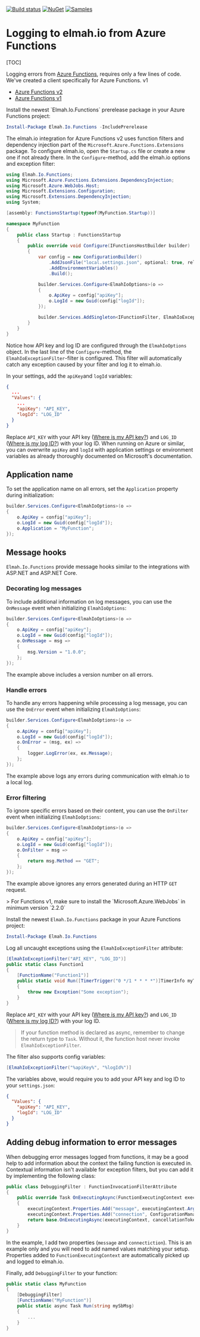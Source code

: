 [![Build status](https://ci.appveyor.com/api/projects/status/wijhscta71muvd5b?svg=true)](https://ci.appveyor.com/project/ThomasArdal/elmah-io-functions)
[![NuGet](https://img.shields.io/nuget/v/Elmah.Io.Functions.svg)](https://www.nuget.org/packages/Elmah.Io.Functions)
[![Samples](https://img.shields.io/badge/samples-5-brightgreen.svg)](https://github.com/elmahio/Elmah.Io.Functions/tree/master/samples)

# Logging to elmah.io from Azure Functions

[TOC]

Logging errors from [Azure Functions](https://elmah.io/features/azure-functions/), requires only a few lines of code. We've created a client specifically for Azure Functions.
v1
<ul class="nav nav-tabs" role="tablist">
    <li role="presentation" class="nav-item"><a class="nav-link active" href="#v2" aria-controls="home" role="tab" data-toggle="tab">Azure Functions v2</a></li>
    <li role="presentation" class="nav-item"><a class="nav-link" href="#v1" aria-controls="home" role="tab" data-toggle="tab">Azure Functions v1</a></li>
</ul>

  <div class="tab-content">
<div role="tabpanel" class="tab-pane active" id="v2">
Install the newest `Elmah.Io.Functions` prerelease package in your Azure Functions project:

```powershell
Install-Package Elmah.Io.Functions -IncludePrerelease
```

The elmah.io integration for Azure Functions v2 uses function filters and dependency injection part of the `Microsoft.Azure.Functions.Extensions` package. To configure elmah.io, open the `Startup.cs` file or create a new one if not already there. In the `Configure`-method, add the elmah.io options and exception filter:

```csharp
using Elmah.Io.Functions;
using Microsoft.Azure.Functions.Extensions.DependencyInjection;
using Microsoft.Azure.WebJobs.Host;
using Microsoft.Extensions.Configuration;
using Microsoft.Extensions.DependencyInjection;
using System;

[assembly: FunctionsStartup(typeof(MyFunction.Startup))]

namespace MyFunction
{
    public class Startup : FunctionsStartup
    {
        public override void Configure(IFunctionsHostBuilder builder)
        {
            var config = new ConfigurationBuilder()
                .AddJsonFile("local.settings.json", optional: true, reloadOnChange: true)
                .AddEnvironmentVariables()
                .Build();

            builder.Services.Configure<ElmahIoOptions>(o =>
            {
                o.ApiKey = config["apiKey"];
                o.LogId = new Guid(config["logId"]);
            });

            builder.Services.AddSingleton<IFunctionFilter, ElmahIoExceptionFilter>();
        }
    }
}
```

Notice how API key and log ID are configured through the `ElmahIoOptions` object. In the last line of the `Configure`-method, the `ElmahIoExceptionFilter`-filter is configured. This filter will automatically catch any exception caused by your filter and log it to elmah.io.

In your settings, add the `apiKey`and `logId` variables:

```json
{
  ...
  "Values": {
    ...
    "apiKey": "API_KEY",
    "logId": "LOG_ID"
  }
}
```

Replace `API_KEY` with your API key ([Where is my API key?](https://docs.elmah.io/where-is-my-api-key/)) and `LOG_ID` ([Where is my log ID?](https://docs.elmah.io/where-is-my-log-id/)) with your log ID. When running on Azure or similar, you can overwrite `apiKey` and `logId` with application settings or environment variables as already thoroughly documented on Microsoft's documentation.

## Application name

To set the application name on all errors, set the `Application` property during initialization:

```csharp
builder.Services.Configure<ElmahIoOptions>(o =>
{
    o.ApiKey = config["apiKey"];
    o.LogId = new Guid(config["logId"]);
    o.Application = "MyFunction";
});
```

## Message hooks

`Elmah.Io.Functions` provide message hooks similar to the integrations with ASP.NET and ASP.NET Core.

### Decorating log messages

To include additional information on log messages, you can use the `OnMessage` event when initializing `ElmahIoOptions`:

```csharp
builder.Services.Configure<ElmahIoOptions>(o =>
{
    o.ApiKey = config["apiKey"];
    o.LogId = new Guid(config["logId"]);
    o.OnMessage = msg =>
    {
        msg.Version = "1.0.0";
    };
});
```

The example above includes a version number on all errors.

### Handle errors

To handle any errors happening while processing a log message, you can use the `OnError` event when initializing `ElmahIoOptions`:

```csharp
builder.Services.Configure<ElmahIoOptions>(o =>
{
    o.ApiKey = config["apiKey"];
    o.LogId = new Guid(config["logId"]);
    o.OnError = (msg, ex) =>
    {
        logger.LogError(ex, ex.Message);
    };
});
```

The example above logs any errors during communication with elmah.io to a local log.

### Error filtering

To ignore specific errors based on their content, you can use the `OnFilter` event when initializing `ElmahIoOptions`:

```csharp
builder.Services.Configure<ElmahIoOptions>(o =>
{
    o.ApiKey = config["apiKey"];
    o.LogId = new Guid(config["logId"]);
    o.OnFilter = msg =>
    {
        return msg.Method == "GET";
    };
});
```

The example above ignores any errors generated during an HTTP `GET` request.

</div>
<div role="tabpanel" class="tab-pane" id="v1">
> For Functions v1, make sure to install the `Microsoft.Azure.WebJobs` in minimum version `2.2.0`

Install the newest `Elmah.Io.Functions` package in your Azure Functions project:

```powershell
Install-Package Elmah.Io.Functions
```

Log all uncaught exceptions using the `ElmahIoExceptionFilter` attribute:

```csharp
[ElmahIoExceptionFilter("API_KEY", "LOG_ID")]
public static class Function1
{
    [FunctionName("Function1")]
    public static void Run([TimerTrigger("0 */1 * * * *")]TimerInfo myTimer, TraceWriter log)
    {
        throw new Exception("Some exception");
    }
}
```

Replace `API_KEY` with your API key ([Where is my API key?](https://docs.elmah.io/where-is-my-api-key/)) and `LOG_ID` ([Where is my log ID?](https://docs.elmah.io/where-is-my-log-id/)) with your log ID.

> If your function method is declared as async, remember to change the return type to `Task`. Without it, the function host never invoke `ElmahIoExceptionFilter`.

The filter also supports config variables:

```csharp
[ElmahIoExceptionFilter("%apiKey%", "%logId%")]
```

The variables above, would require you to add your API key and log ID to your `settings.json`:

```json
{
  "Values": {
    "apiKey": "API_KEY",
    "logId": "LOG_ID"
  }
}
```

## Adding debug information to error messages

When debugging error messages logged from functions, it may be a good help to add information about the context the failing function is executed in. Contextual information isn't available for exception filters, but you can add it by implementing the following class:

```csharp
public class DebuggingFilter : FunctionInvocationFilterAttribute
{
    public override Task OnExecutingAsync(FunctionExecutingContext executingContext, CancellationToken cancellationToken)
    {
        executingContext.Properties.Add("message", executingContext.Arguments.First().Value.ToString());
        executingContext.Properties.Add("connection", ConfigurationManager.AppSettings["connection"]);
        return base.OnExecutingAsync(executingContext, cancellationToken);
    }
}
```

In the example, I add two properties (`message` and `connectiction`). This is an example only and you will need to add named values matching your setup. Properties added to `FunctionExecutingContext` are automatically picked up and logged to elmah.io.

Finally, add `DebuggingFilter` to your function:

```csharp
public static class MyFunction
{
    [DebuggingFilter]
    [FunctionName("MyFunction")]
    public static async Task Run(string mySbMsg)
    {
        ...
    }
}
```
</div>
</div>

